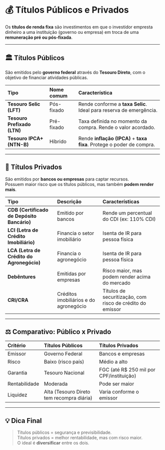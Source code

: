 # 💰 Títulos Públicos e Privados

Os **títulos de renda fixa** são investimentos em que o investidor empresta dinheiro a uma instituição (governo ou empresa) em troca de uma **remuneração pré ou pós-fixada**.

---

## 🏛️ Títulos Públicos

São emitidos pelo **governo federal** através do **Tesouro Direto**, com o objetivo de financiar atividades públicas.

| Tipo | Nome comum | Característica |
|:------|:--------------|:----------------|
| **Tesouro Selic (LFT)** | Pós-fixado | Rende conforme a **taxa Selic**. Ideal para reserva de emergência. |
| **Tesouro Prefixado (LTN)** | Pré-fixado | Taxa definida no momento da compra. Rende o valor acordado. |
| **Tesouro IPCA+ (NTN-B)** | Híbrido | Rende **inflação (IPCA)** + **taxa fixa**. Protege o poder de compra. |

---

## 🏢 Títulos Privados

São emitidos por **bancos ou empresas** para captar recursos.  
Possuem maior risco que os títulos públicos, mas também **podem render mais**.

| Tipo | Descrição | Características |
|:------|:-------------|:----------------|
| **CDB (Certificado de Depósito Bancário)** | Emitido por bancos | Rende um percentual do CDI (ex: 110% CDI) |
| **LCI (Letra de Crédito Imobiliário)** | Financia o setor imobiliário | Isenta de IR para pessoa física |
| **LCA (Letra de Crédito do Agronegócio)** | Financia o agronegócio | Isenta de IR para pessoa física |
| **Debêntures** | Emitidas por empresas | Risco maior, mas podem render acima do mercado |
| **CRI/CRA** | Créditos imobiliários e do agronegócio | Títulos de securitização, com risco de crédito do emissor |

---

## ⚖️ Comparativo: Público x Privado

| Critério | Títulos Públicos | Títulos Privados |
|:-----------|:------------------|:------------------|
| Emissor | Governo Federal | Bancos e empresas |
| Risco | Baixo (risco país) | Médio a alto |
| Garantia | Tesouro Nacional | FGC (até R$ 250 mil por CPF/instituição) |
| Rentabilidade | Moderada | Pode ser maior |
| Liquidez | Alta (Tesouro Direto tem recompra diária) | Varia conforme o emissor |

---

## 💡 Dica Final

> Títulos públicos = segurança e previsibilidade.  
> Títulos privados = melhor rentabilidade, mas com risco maior.  
> O ideal é **diversificar** entre os dois.
